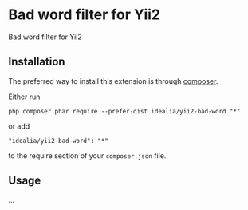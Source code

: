 Bad word filter for Yii2
========================
Bad word filter for Yii2

Installation
------------

The preferred way to install this extension is through [composer](http://getcomposer.org/download/).

Either run

```
php composer.phar require --prefer-dist idealia/yii2-bad-word "*"
```

or add

```
"idealia/yii2-bad-word": "*"
```

to the require section of your `composer.json` file.


Usage
-----

...